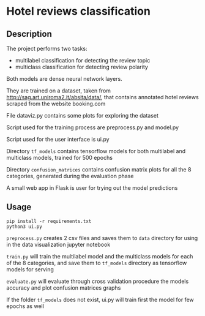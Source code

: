 # Hotel reviews classification

## Description

The project performs two tasks:

- multilabel classification for detecting the review topic
- multiclass classification for detecting review polarity

Both models are dense neural network layers.

They are trained on a dataset, taken from http://sag.art.uniroma2.it/absita/data/, that contains annotated hotel reviews scraped from the website booking.com

File dataviz.py contains some plots for exploring the dataset

Script used for the training process are preprocess.py and model.py

Script used for the user interface is ui.py

Directory `tf_models` contains tensorflow models for both multilabel and multiclass models, trained for 500 epochs

Directory `confusion_matrices` contains confusion matrix plots for all the 8 categories, generated during the evaluation phase

A small web app in Flask is user for trying out the model predictions

## Usage

```
pip install -r requirements.txt
python3 ui.py
```

`preprocess.py` creates 2 csv files and saves them to `data` directory for using in the data visualization jupyter notebook

`train.py` will train the multilabel model and the multiclass models for each of the 8 categories, and save them to `tf_models` directory as tensorflow models for serving

`evaluate.py` will evaluate through cross validation procedure the models accuracy and plot confusion matrices graphs

If the folder `tf_models` does not exist, ui.py will train first the model for few epochs as well

